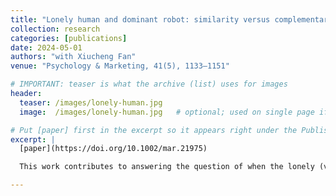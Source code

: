 ```yaml
---
title: "Lonely human and dominant robot: similarity versus complementary attraction"
collection: research
categories: [publications]
date: 2024-05-01
authors: "with Xiucheng Fan"
venue: "Psychology & Marketing, 41(5), 1133–1151"

# IMPORTANT: teaser is what the archive (list) uses for images
header:
  teaser: /images/lonely-human.jpg
  image:  /images/lonely-human.jpg   # optional; used on single page if you open it

# Put [paper] first in the excerpt so it appears right under the Published line
excerpt: |
  [paper](https://doi.org/10.1002/mar.21975)

  This work contributes to answering the question of when the lonely (vs. non-lonely) would be more/less likely to bond with robotic companions to fulfill social needs. We investigate the joint effect of users’ levels of       loneliness (human-side influencing factor) and robot dominance (robot-side influencing factor) on users’ attitudes toward companion robots. Six studies reveal that individuals experiencing greater loneliness hold generally   less favorable attitudes toward the idea of adopting robotic companionship. However, lonelier individuals show a higher inclination to bond with robots that act submissive rather than dominant ones. 

---
```

